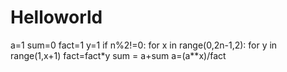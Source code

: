 # Helloworld
a=1
sum=0
fact=1
y=1
if n%2!=0:
 for x in range(0,2n-1,2):
   for y in range(1,x+1)
        fact=fact*y
   sum = a+sum
   a=(a**x)/fact
